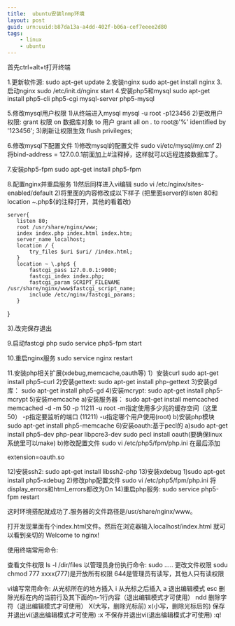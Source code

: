 ```yaml
---
title:  ubuntu安装lnmp环境
layout: post
guid: urn:uuid:b87da13a-a4dd-402f-b06a-cef7eeee2d80
tags:
    - linux
    - ubuntu
---
```


首先ctrl+alt+t打开终端

1.更新软件源:
    sudo apt-get update
2.安装nginx
    sudo apt-get install nginx
3.启动nginx
    sudo /etc/init.d/nginx start
4.安装php5和mysql
    sudo apt-get install php5-cli php5-cgi mysql-server php5-mysql

5.修改mysql用户权限
 1)从终端进入mysql
     mysql -u root -p123456
 2)更改用户权限: grant 权限 on 数据库对象 to 用户
   grant all on *.* to root@'%' identified by '123456';
 3)刷新让权限生效
   flush privileges;

6.修改mysql下配置文件
 1)修改mysql的配置文件
   sudo vi/etc/mysql/my.cnf
 2)将bind-address = 127.0.0.1前面加上#注释掉，这样就可以远程连接数据库了。

7.安装php5-fpm
  sudo apt-get install php5-fpm

8.配置nginx并重启服务
 1)然后同样进入vi编辑
    sudo vi /etc/nginx/sites-enabled/default
 2)将里面的内容修改成以下样子
  (把里面server的listen 80和location ~\.php${的注释打开，其他的看着改)

    server{
       listen 80;
       root /usr/share/nginx/www;
       index index.php index.html index.htm;
       server_name localhost;
       location / {
           try_files $uri $uri/ /index.html;
       }
       location ~ \.php$ {
           fastcgi_pass 127.0.0.1:9000;
           fastcgi_index index.php;
           fastcgi_param SCRIPT_FILENAME /usr/share/nginx/www$fastcgi_script_name;
           include /etc/nginx/fastcgi_params;
       }
   }

 3).改完保存退出

9.启动fastcgi php
  sudo service php5-fpm start

10.重启nginx服务
  sudo service nginx restart

11.安装php相关扩展(xdebug,memcache,oauth等)
 1）安装curl
   sudo apt-get install php5-curl
 2)安装gettext:
   sudo apt-get install php-gettext
 3)安装gd库：
   sudo apt-get install php5-gd
 4)安装mcrypt:
   sudo apt-get install php5-mcrypt
 5)安装memcache
   a)安装服务器：
     sudo apt-get install memcached
     memcached -d -m 50 -p 11211 -u root
     -m指定使用多少兆的缓存空间（这里50） -p指定要监听的端口 (11211) -u指定哪个用户使用(root)
   b)安装php模块
     sudo apt-get install php5-memcache
 6)安装oauth:基于pecl的
   a)sudo apt-get install php5-dev php-pear libpcre3-dev
     sudo pecl install oauth(要确保linux系统里可以make)
   b)修改配置文件
     sudo vi /etc/php5/fpm/php.ini
     在最后添加

extension=oauth.so

  12)安装ssh2:
   sudo apt-get install libssh2-php
 13)安装xdebug
   1)sudo apt-get install php5-xdebug
   2)修改php配置文件
    sudo vi /etc/php5/fpm/php.ini
    将display_errors和html_errors都改为On
 14)重启php服务:
   sudo service php5-fpm restart


 这时环境搭配就成功了.服务器的文件路径是/usr/share/nginx/www。

  打开发现里面有个index.html文件。然后在浏览器输入localhost/index.html  就可以看到亲切的
Welcome to nginx!

使用终端常用命令:

查看文件权限
ls -l /dir/files
以管理员身份执行命令:
sudo .....
更改文件权限
sodu chmod 777 xxxx(777)是开放所有权限  644是管理员有读写，其他人只有读权限

vi编写常用命令:
从光标所在的地方插入
i
从光标之后插入
a
退出编辑模式
esc
删除光标在内的当前行及其下面的n-1行内容（退出编辑模式才可使用）
ndd
删除字符（退出编辑模式才可使用）
X(大写，删除光标前)    x(小写，删除光标后的)
保存并退出vi(退出编辑模式才可使用)
:x
不保存并退出vi(退出编辑模式才可使用)
:q!